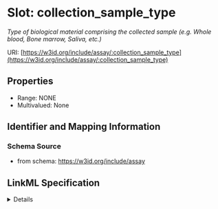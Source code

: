# Slot: collection_sample_type
_Type of biological material comprising the collected sample (e.g. Whole blood, Bone marrow, Saliva, etc.)_


URI: [https://w3id.org/include/assay/:collection_sample_type](https://w3id.org/include/assay/:collection_sample_type)



<!-- no inheritance hierarchy -->




## Properties

* Range: NONE
* Multivalued: None







## Identifier and Mapping Information







### Schema Source


* from schema: https://w3id.org/include/assay




## LinkML Specification

<details>
```yaml
name: collection_sample_type
definition_uri: include:collection_sample_type
description: Type of biological material comprising the collected sample (e.g. Whole
  blood, Bone marrow, Saliva, etc.)
from_schema: https://w3id.org/include/assay
rank: 1000
alias: collection_sample_type
domain_of:
- Biospecimen
- Biospecimen

```
</details>